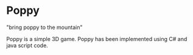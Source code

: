 # Poppy
"bring poppy to the mountain"

Poppy is a simple 3D game. Poppy has been implemented using C# and java script code.

